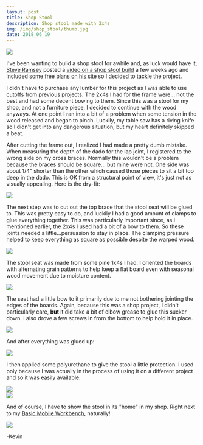 ```yaml
---
layout: post
title: Shop Stool
description: Shop stool made with 2x4s
img: /img/shop_stool/thumb.jpg
date: 2018_06_19
---
```


<div class="img_row">
    <img class="col three" src="/img/shop_stool/shop_stool.jpg"/>
</div>

I've been wanting to build a shop stool for awhile and, as luck would have it, [Steve Ramsey](https://www.youtube.com/user/stevemarin) posted a [video on a shop stool build](https://www.youtube.com/watch?v=7w3DGnX94zk) a few weeks ago and included some [free plans on his site](https://woodworking.formeremortals.net/2018/05/basic-shop-stool/) so I decided to tackle the project.

I didn't have to purchase any lumber for this project as I was able to use cutoffs from previous projects.  The 2x4s I had for the frame were... not the best and had some decent bowing to them.  Since this was a stool for my shop, and not a furniture piece, I decided to continue with the wood anyways.  At one point I ran into a bit of a problem when some tension in the wood released and began to pinch.  Luckily, my table saw has a riving knife so I didn't get into any dangerous situation, but my heart definitely skipped a beat.

After cutting the frame out, I realized I had made a pretty dumb mistake.  When measuring the depth of the dado for the lap joint, I registered to the wrong side on my cross braces.  Normally this wouldn't be a problem because the braces should be square... but mine were not.  One side was about 1/4" shorter than the other which caused those pieces to sit a bit too deep in the dado.  This is OK from a structural point of view, it's just not as visually appealing.  Here is the dry-fit:

<div class="img_row">
    <img class="col three" src="/img/shop_stool/frame_assembly.jpg"/>
</div>

The next step was to cut out the top brace that the stool seat will be glued to.  This was pretty easy to do, and luckily I had a good amount of clamps to glue everything together.  This was particularly important since, as I mentioned earlier, the 2x4s I used had a bit of a bow to them.  So these joints needed a little...persuasion to stay in place.  The clamping pressure helped to keep everything as square as possible despite the warped wood.

<div class="img_row">
    <img class="col three" src="/img/shop_stool/frame_glueup.jpg"/>
</div>

The stool seat was made from some pine 1x4s I had.  I oriented the boards with alternating grain patterns to help keep a flat board even with seasonal wood movement due to moisture content.

<div class="img_row">
    <img class="col three" src="/img/shop_stool/top_glueup.jpg"/>
</div>

The seat had a little bow to it primarily due to me not bothering jointing the edges of the boards.  Again, because this was a shop project, I didn't particularly care, **but** it did take a bit of elbow grease to glue this sucker down.  I also drove a few screws in from the bottom to help hold it in place.

<div class="img_row">
    <img class="col three" src="/img/shop_stool/top_assembly.jpg"/>
</div>

And after everything was glued up:

<div class="img_row">
    <img class="col three" src="/img/shop_stool/pre_finish.jpg"/>
</div>

I then applied some polyurethane to give the stool a little protection.  I used poly because I was actually in the process of using it on a different project and so it was easily available.

<div class="img_row">
    <img class="col three" src="/img/shop_stool/post_finish.jpg"/>
</div>

<div class="img_row">
    <img class="col three" src="/img/shop_stool/shop_stool.jpg"/>
</div>

And of course, I have to show the stool in its "home" in my shop.  Right next to my [Basic Mobile Workbench](/shopbuilds/bmw), naturally!

<div class="img_row">
    <img class="col three" src="/img/shop_stool/stool_in_shop.jpg"/>
</div>

-Kevin
